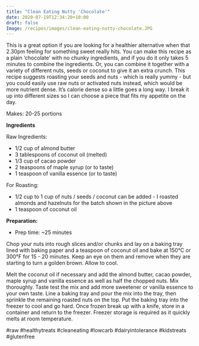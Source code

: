 ```yaml
---
title: "Clean Eating Nutty 'Chocolate'"
date: 2020-07-19T12:34:20+10:00
draft: false
Image: /recipes/images/clean-eating-nutty-chocolate.JPG
---
```


This is a great option if you are looking for a healthier alternative when that 2.30pm feeling for something sweet really hits. You can make this recipe as a plain ‘chocolate’ with no chunky ingredients, and if you do it only takes 5 minutes to combine the ingredients. Or, you can combine it together with a variety of different nuts, seeds or coconut to give it an extra crunch. This recipe suggests roasting your seeds and nuts - which is really yummy - but you could easily use raw nuts or activated nuts instead, which would be more nutrient dense. It’s calorie dense so a little goes a long way. I break it up into different sizes so I can choose a piece that fits my appetite on the day.

 
Makes: 20-25 portions

__Ingredients__
 
Raw Ingredients:

* 1/2 cup of almond butter
* 3 tablespoons of coconut oil (melted)
* 1/3 cup of cacao powder
* 2 teaspoons of maple syrup (or to taste)
* 1 teaspoon of vanilla essence (or to taste)

 
For Roasting:

* 1/2 cup to 1 cup of nuts / seeds / coconut can be added - I roasted almonds and hazelnuts for the batch shown in the picture above
* 1 teaspoon of coconut oil
 
__Preparation:__

* Prep time: ~25 minutes
 
Chop your nuts into rough slices and/or chunks and lay on a baking tray lined with baking paper and a teaspoon of coconut oil and bake at 150&deg;C or 300&deg;F for 15 - 20 minutes. Keep an eye on them and remove when they are starting to turn a golden brown. Allow to cool.

Melt the coconut oil if necessary and add the almond butter, cacao powder, maple syrup and vanilla essence as well as half the chopped nuts. Mix thoroughly. Taste test the mix and add more sweetener or vanilla essence to your own taste. 
Line a baking tray and pour the mix into the tray, then sprinkle the remaining roasted nuts on the top.
Put the baking tray into the freezer to cool and go hard. Once frozen break up with a knife, store in a container and return to the freezer. Freezer storage is required as it quickly melts at room temperature.
 
#raw #healthytreats #cleaneating #lowcarb #dairyintolerance #kidstreats #glutenfree

